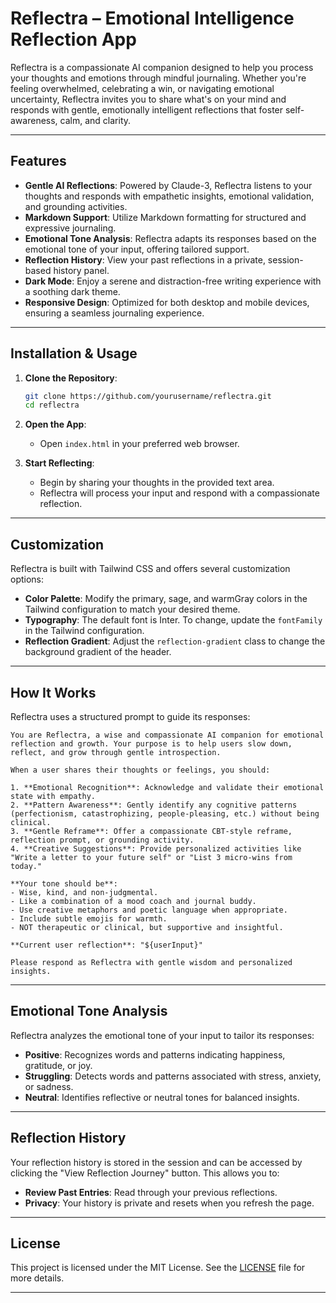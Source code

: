 # Reflectra – Emotional Intelligence Reflection App

Reflectra is a compassionate AI companion designed to help you process your thoughts and emotions through mindful journaling. Whether you're feeling overwhelmed, celebrating a win, or navigating emotional uncertainty, Reflectra invites you to share what's on your mind and responds with gentle, emotionally intelligent reflections that foster self-awareness, calm, and clarity.

---

## Features

* **Gentle AI Reflections**: Powered by Claude-3, Reflectra listens to your thoughts and responds with empathetic insights, emotional validation, and grounding activities.
* **Markdown Support**: Utilize Markdown formatting for structured and expressive journaling.
* **Emotional Tone Analysis**: Reflectra adapts its responses based on the emotional tone of your input, offering tailored support.
* **Reflection History**: View your past reflections in a private, session-based history panel.
* **Dark Mode**: Enjoy a serene and distraction-free writing experience with a soothing dark theme.
* **Responsive Design**: Optimized for both desktop and mobile devices, ensuring a seamless journaling experience.

---

## Installation & Usage

1. **Clone the Repository**:

   ```bash
   git clone https://github.com/yourusername/reflectra.git
   cd reflectra
   ```

2. **Open the App**:

   * Open `index.html` in your preferred web browser.

3. **Start Reflecting**:

   * Begin by sharing your thoughts in the provided text area.
   * Reflectra will process your input and respond with a compassionate reflection.

---

## Customization

Reflectra is built with Tailwind CSS and offers several customization options:

* **Color Palette**: Modify the primary, sage, and warmGray colors in the Tailwind configuration to match your desired theme.
* **Typography**: The default font is Inter. To change, update the `fontFamily` in the Tailwind configuration.
* **Reflection Gradient**: Adjust the `reflection-gradient` class to change the background gradient of the header.

---

## How It Works

Reflectra uses a structured prompt to guide its responses:

```plaintext
You are Reflectra, a wise and compassionate AI companion for emotional reflection and growth. Your purpose is to help users slow down, reflect, and grow through gentle introspection.

When a user shares their thoughts or feelings, you should:

1. **Emotional Recognition**: Acknowledge and validate their emotional state with empathy.
2. **Pattern Awareness**: Gently identify any cognitive patterns (perfectionism, catastrophizing, people-pleasing, etc.) without being clinical.
3. **Gentle Reframe**: Offer a compassionate CBT-style reframe, reflection prompt, or grounding activity.
4. **Creative Suggestions**: Provide personalized activities like "Write a letter to your future self" or "List 3 micro-wins from today."

**Your tone should be**:
- Wise, kind, and non-judgmental.
- Like a combination of a mood coach and journal buddy.
- Use creative metaphors and poetic language when appropriate.
- Include subtle emojis for warmth.
- NOT therapeutic or clinical, but supportive and insightful.

**Current user reflection**: "${userInput}"

Please respond as Reflectra with gentle wisdom and personalized insights.
```

---

## Emotional Tone Analysis

Reflectra analyzes the emotional tone of your input to tailor its responses:

* **Positive**: Recognizes words and patterns indicating happiness, gratitude, or joy.
* **Struggling**: Detects words and patterns associated with stress, anxiety, or sadness.
* **Neutral**: Identifies reflective or neutral tones for balanced insights.

---

## Reflection History

Your reflection history is stored in the session and can be accessed by clicking the "View Reflection Journey" button. This allows you to:

* **Review Past Entries**: Read through your previous reflections.
* **Privacy**: Your history is private and resets when you refresh the page.

---

## License

This project is licensed under the MIT License. See the [LICENSE](LICENSE) file for more details.

---

